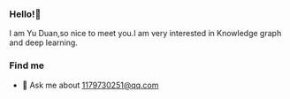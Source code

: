 ### Hello!🤚 

I am Yu Duan,so nice to meet you.I am very interested in Knowledge graph and deep learning.

### Find me

- 💬 Ask me about 1179730251@qq.com

<!--
**ddy-ddy/ddy-ddy** is a ✨ _special_ ✨ repository because its `README.md` (this file) appears on your GitHub profile.

Here are some ideas to get you started:

- 🔭 I’m currently working on ...
- 🌱 I’m currently learning ...
- 👯 I’m looking to collaborate on ...
- 🤔 I’m looking for help with ...
- 💬 Ask me about ...
- 📫 How to reach me: ...
- 😄 Pronouns: ...
- ⚡ Fun fact: ...
-->
